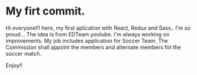 # My firt commit.

Hi everyone!!! 
here, my first aplication with React, Redux and Sass..
I'm so proud...
The idea is from EDTeam youtube.
I'm always working on improvements. 
My job includes application for Soccer Team. 
The Commission shall appoint the members and alternate members fot the soccer match.

Enjoy!!
